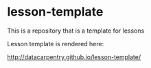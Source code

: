 # lesson-template
This is a repository that is a template for lessons

Lesson template is rendered here:

http://datacarpentry.github.io/lesson-template/
